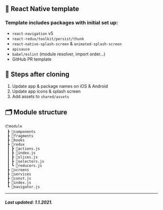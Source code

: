 ## 🥡 React Native template

### Template includes packages with initial set up:

- `react-navigation` v5
- `react-redux/toolkit/persist/thunk`
- `react-native-splash-screen` & `animated-splash-screen`
- `apisauce`
- `babel/eslint` (module resolver, import order...)
- GitHub PR template

## 💾 Steps after cloning

1.  Update app & package names on iOS & Android
2.  Update app icons & splash screen
3.  Add assets to `shared/assets`

## 🗂 Module structure

    📦module
     ┣ 📂components
     ┣ 📂fragments
     ┣ 📂hooks
     ┣ 📂redux
     ┃ ┣ 📜actions.js
     ┃ ┣ 📜index.js
     ┃ ┣ 📜slices.js
     ┃ ┣ 📜selectors.js
     ┃ ┗ 📜reducers.js
     ┣ 📂screens
     ┣ 📂services
     ┣ 📜const.js
     ┣ 📜index.js
     ┗ 📜navigator.js

---

##### Last updated: 1.1.2021.
